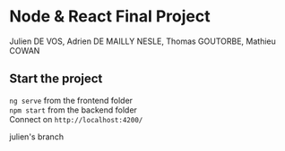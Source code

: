 # Node & React Final Project
Julien DE VOS, Adrien DE MAILLY NESLE, Thomas GOUTORBE, Mathieu COWAN

## Start the project
`ng serve` from the frontend folder<br>
`npm start` from the backend folder<br>
Connect on `http://localhost:4200/`

julien's branch

